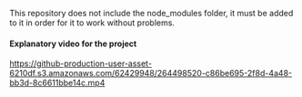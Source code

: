 This repository does not include the node_modules folder, it must be added to it in order for it to work without problems.
 
#### Explanatory video for the project <br>
https://github-production-user-asset-6210df.s3.amazonaws.com/62429948/264498520-c86be695-2f8d-4a48-bb3d-8c6611bbe14c.mp4
